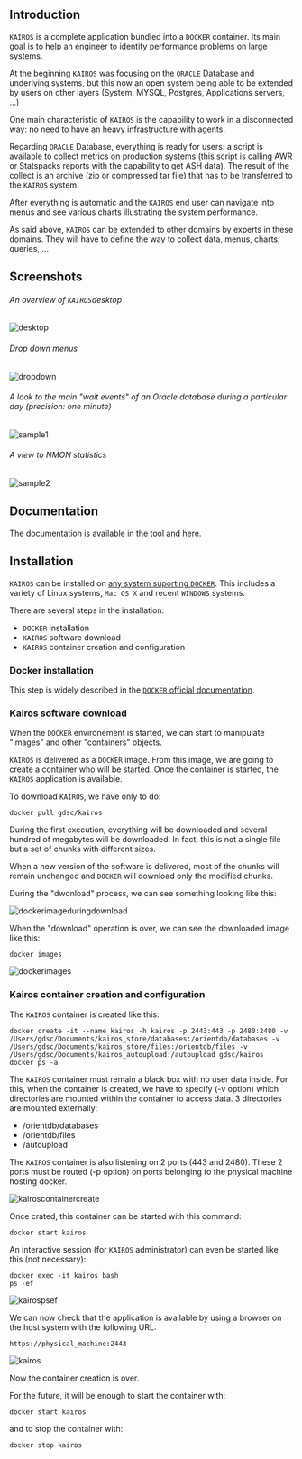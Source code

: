 ## Introduction 

`KAIROS` is a complete application bundled into a `DOCKER` container. Its main goal is to help an engineer to identify performance problems on large systems.

At the beginning `KAIROS` was focusing on the `ORACLE` Database and underlying systems, but this now an open system being able to be extended by users on other layers (System, MYSQL, Postgres, Applications servers, ...)

One main characteristic of `KAIROS` is the capability to work in a disconnected way: no need to have an heavy infrastructure with agents.

Regarding `ORACLE` Database, everything is ready for users: a script is available to collect metrics on production systems (this script is calling AWR or Statspacks reports with the capability to get ASH data). The result of the collect is an archive (zip or compressed tar file) that has to be transferred to the `KAIROS` system.

After everything is automatic and the `KAIROS` end user can navigate into menus and see various charts illustrating the system performance.

As said above, `KAIROS` can be extended to other domains by experts in these domains. They will have to define the way to collect data, menus, charts, queries, ...

## Screenshots

###### An overview of `KAIROS`desktop

![desktop](pictures/desktop.png)

###### Drop down menus

![dropdown](pictures/dropdown.png)

###### A look to the main "wait events" of an Oracle database during a particular day (precision: one minute)

![sample1](pictures/sample1.png)

###### A view to NMON statistics

![sample2](pictures/sample2.png)

## Documentation

The documentation is available in the tool and [here](https://www.github.com/gduvalsc/kairos/blob/master/kairos.pdf).

## Installation

`KAIROS` can be installed on [any system suporting `DOCKER`](https://docs.docker.com/engine/installation/). This includes a variety of Linux systems, `Mac OS X` and recent `WINDOWS` systems.

There are several steps in the installation:
-	`DOCKER` installation
-	`KAIROS` software download
-	`KAIROS` container creation and configuration

### Docker installation

This step is widely described in the [`DOCKER` official documentation](https://docs.docker.com/engine/installation/).

### Kairos software download

When the `DOCKER` environement is started, we can start to manipulate "images" and other "containers" objects.

`KAIROS` is delivered as a `DOCKER` image. From this image, we are going to create a container who will be started. Once the container is started, the `KAIROS` application is available.

To download `KAIROS`, we have only to do:

```
docker pull gdsc/kairos
```

During the first execution, everything will be downloaded and several hundred of megabytes will be downloaded. In fact, this is not a single file but a set of chunks with different sizes.

When a new version of the software is delivered, most of the chunks will remain unchanged and `DOCKER` will download only the modified chunks.

During the "dwonload" process, we can see something looking like this:

![dockerimageduringdownload](pictures/dockerimageduringdownload.png)

When the "download" operation is over, we can see the downloaded image like this:

```
docker images
```

![dockerimages](pictures/dockerimages.png)

### Kairos container creation and configuration

The `KAIROS` container is created like this:

```
docker create -it --name kairos -h kairos -p 2443:443 -p 2480:2480 -v /Users/gdsc/Documents/kairos_store/databases:/orientdb/databases -v /Users/gdsc/Documents/kairos_store/files:/orientdb/files -v /Users/gdsc/Documents/kairos_autoupload:/autoupload gdsc/kairos
docker ps -a
```

The `KAIROS` container must remain a black box with no user data inside. For this, when the container is created, we have to specify (-v option) which directories are mounted within the container to access data. 3 directories are mounted externally:
-	/orientdb/databases
-	/orientdb/files
-	/autoupload

The `KAIROS` container is also listening on 2 ports (443 and 2480). These 2 ports must be routed (-p option) on ports belonging to the physical machine hosting docker. 


![kairoscontainercreate](pictures/kairoscontainercreate.png)

Once crated, this container can be started with this command:

```
docker start kairos
```
 
An interactive session (for `KAIROS` administrator) can even be started like this (not necessary):

```
docker exec -it kairos bash
ps -ef
```

![kairospsef](pictures/kairospsef.png)
 
 We can now check that the application is available by using a browser on the host system with the following URL:

```
https://physical_machine:2443
```

![kairos](pictures/kairos.png)

Now the container creation is over.

For the future, it will be enough to start the container with:

```
docker start kairos
```

and to stop the container with:

```
docker stop kairos
```
